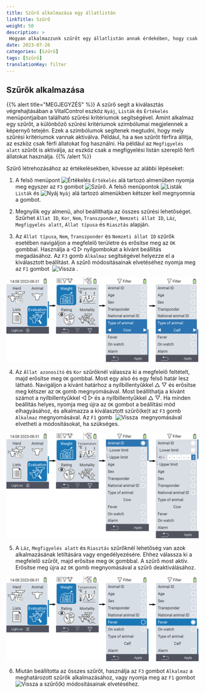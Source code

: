 ```yaml
---
title: Szűrő alkalmazása egy állatlistán
linkTitle: Szűrő
weight: 50
description: >
 Hogyan alkalmazzunk szűrőt egy állatlistán annak érdekében, hogy csak az eszközön lévő állatok egy részhalmazát jelenítsük meg.
date: 2023-07-26
categories: [Szűrő]
tags: [Szűrő]
translationKey: filter
---
```

## Szűrők alkalmazása

{{% alert title="MEGJEGYZÉS" %}}
A szűrő segít a kiválasztás végrehajtásában a VitalControl eszköz `Nyáj`, `Listák` és `Értékelés` menüpontjaiban található szűrési kritériumok segítségével. Amint alkalmaz egy szűrőt, a különböző szűrési kritériumok szimbólumai megjelennek a képernyő tetején. Ezek a szimbólumok segítenek megtudni, hogy mely szűrési kritériumok vannak aktiválva. Például, ha a `Nem` szűrőt férfira állítja, az eszköz csak férfi állatokat fog használni. Ha például az `Megfigyelés alatt` szűrőt is aktiválja, az eszköz csak a megfigyelési listán szereplő férfi állatokat használja.
{{% /alert %}}

Szűrő létrehozásához az értékelésekben, kövesse az alábbi lépéseket:

1. A felső menüpont <img src="/icons/main/evaluation.svg" width="50" align="bottom" alt="Értékelés" /> `Értékelés` alá tartozó almenüben nyomja meg egyszer az `F3` gombot <img src="/icons/footer/filter.svg" width="25" align="bottom" alt="Szűrő" />. A felső menüpontok <img src="/icons/main/lists.svg" width="28" align="bottom" alt="Listák" /> `Listák` és <img src="/icons/main/herd.svg" width="60" align="bottom" alt="Nyáj" /> `Nyáj` alá tartozó almenükben kétszer kell megnyomnia a gombot.

2. Megnyílik egy almenü, ahol beállíthatja az összes szűrési lehetőséget. Szűrhet `Állat ID`, `Kor`, `Nem`, `Transzponder`, `Nemzeti állat ID`, `Láz`, `Megfigyelés alatt`, `Állat típusa` és `Riasztás` alapján.

3. Az `Állat típusa`, `Nem`, `Transzponder` és `Nemzeti állat ID` szűrők esetében navigáljon a megfelelő területre és erősítse meg az `OK` gombbal. Használja a ◁ ▷ nyílgombokat a kívánt beállítás megadásához. Az `F3` gomb `Alkalmaz` segítségével helyezze el a kiválasztott beállítást. A szűrő módosításainak elvetéséhez nyomja meg az `F1` gombot &nbsp;<img src="/icons/footer/exit.svg" width="25" align="bottom" alt="Vissza" />&nbsp;.

![VitalControl: menu Evaluation Create filter](images/filter.png "Szűrő létrehozása")

4. Az `Állat azonosító` és `Kor` szűrőknél válassza ki a megfelelő feltételt, majd erősítse meg `OK` gombbal. Most egy alsó és egy felső határ lesz látható. Navigáljon a kívánt határhoz a nyílbillentyűkkel △ ▽ és erősítse meg kétszer az `OK` gomb megnyomásával. Most beállíthatja a kívánt számot a nyílbillentyűkkel ◁ ▷ és a nyílbillentyűkkel △ ▽. Ha minden beállítás helyes, nyomja meg újra az `OK` gombot a beállítási mód elhagyásához, és alkalmazza a kiválasztott szűrő(ke)t az `F3` gomb `Alkalmaz` megnyomásával. Az `F1` gomb &nbsp;<img src="/icons/footer/exit.svg" width="25" align="bottom" alt="Vissza" />&nbsp; megnyomásával elvetheti a módosításokat, ha szükséges.

![VitalControl: menu Evaluation Create filter](images/filter2.png "Szűrő létrehozása")

5. A `Láz`, `Megfigyelés alatt` és `Riasztás` szűrőknél lehetőség van azok alkalmazásának letiltására vagy engedélyezésére. Ehhez válassza ki a megfelelő szűrőt, majd erősítse meg `OK` gombbal. A szűrő most aktív. Erősítse meg újra az `OK` gomb megnyomásával a szűrő deaktiválásához.

![VitalControl: menu Evaluation Create filter](images/filter3.png "Szűrő létrehozása")

6. Miután beállította az összes szűrőt, használja az `F3` gombot `Alkalmaz` a meghatározott szűrők alkalmazásához, vagy nyomja meg az `F1` gombot <img src="/icons/footer/exit.svg" width="25" align="bottom" alt="Vissza" /> a szűrő(k) módosításainak elvetéséhez.
